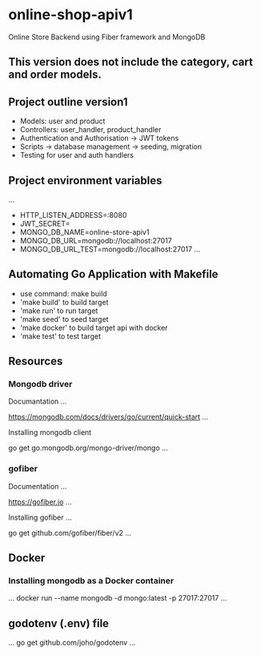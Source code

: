 # online-shop-apiv1 
Online Store Backend using Fiber framework and MongoDB

## This version does not include the category, cart and order models.

## Project outline version1
- Models: user and product
- Controllers: user_handler, product_handler
- Authentication and Authorisation -> JWT tokens
- Scripts -> database management -> seeding, migration
- Testing for user and auth handlers

## Project environment variables
...
- HTTP_LISTEN_ADDRESS=:8080
- JWT_SECRET=
- MONGO_DB_NAME=online-store-apiv1
- MONGO_DB_URL=mongodb://localhost:27017
- MONGO_DB_URL_TEST=mongodb://localhost:27017
...

## Automating Go Application with Makefile
- use command: make build 
- 'make build' to build target
- 'make run' to run target
- 'make seed' to seed target
- 'make docker' to build target api with docker
- 'make test' to test target 


## Resources
### Mongodb driver
Documantation
...

https://mongodb.com/docs/drivers/go/current/quick-start
...

Installing mongodb client

go get go.mongodb.org/mongo-driver/mongo
...

### gofiber
Documentation
...

https://gofiber.io
...

Installing gofiber
...

go get github.com/gofiber/fiber/v2
...

## Docker 
### Installing mongodb as a Docker container
...
docker run --name mongodb -d mongo:latest -p 27017:27017
...

## godotenv (.env) file
...
go get github.com/joho/godotenv
...